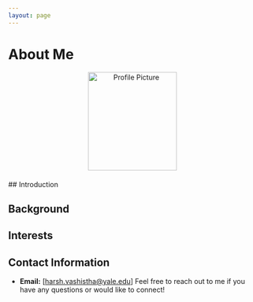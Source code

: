 ```yaml
---
layout: page
---
```


# About Me
<div style="text-align:center;">
    <img src="Picture.jpg" alt="Profile Picture" style="width:180px;height:200px;margin-bottom:20px;">
</div>
## Introduction

## Background

## Interests


## Contact Information

- **Email:** [harsh.vashistha@yale.edu]
Feel free to reach out to me if you have any questions or would like to connect!
